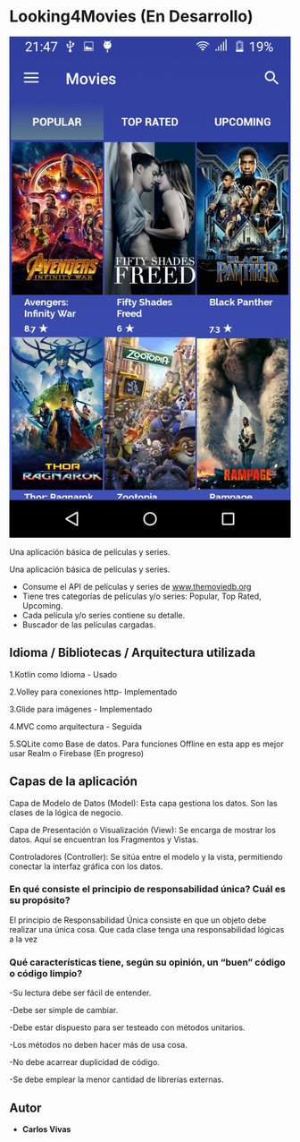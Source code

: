 # Looking4Movies (En Desarrollo)

![alt text](screenshots/principal.png "Pantalla Principal")

Una aplicación básica de películas y series.

Una aplicación básica de películas y series.
- Consume el API de películas y series de www.themoviedb.org
- Tiene tres categorías de películas y/o series: Popular, Top Rated, Upcoming.
- Cada película y/o series contiene su detalle.
- Buscador de las películas cargadas.


##   Idioma / Bibliotecas / Arquitectura utilizada


1.Kotlin como Idioma - Usado

2.Volley para conexiones http- Implementado

3.Glide para imágenes - Implementado

4.MVC como arquitectura - Seguida

5.SQLite como Base de datos. Para funciones Offline en esta app es mejor usar Realm o Firebase (En progreso)


## Capas de la aplicación

Capa de Modelo de Datos (Model): Esta capa gestiona los datos. Son las clases de la lógica de negocio.

Capa de Presentación o Visualización (View): Se encarga de mostrar los datos. Aquí se encuentran los Fragmentos y Vistas. 

Controladores (Controller): Se sitúa entre el modelo y la vista, permitiendo conectar la interfaz gráfica con los datos.


### En qué consiste el principio de responsabilidad única? Cuál es su propósito?

El principio de Responsabilidad Única consiste en que un objeto debe realizar una única cosa.
Que cada clase tenga una responsabilidad lógicas a la vez

### Qué características tiene, según su opinión, un “buen” código o código limpio?

-Su lectura debe ser fácil de entender. 

-Debe ser simple de cambiar. 

-Debe estar dispuesto para ser testeado con métodos unitarios. 

-Los métodos no deben hacer más de usa cosa. 

-No debe acarrear duplicidad de código. 

-Se debe emplear la menor cantidad de librerías externas.


## Autor

* **Carlos Vivas** 


